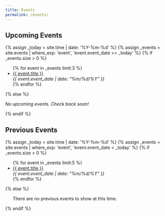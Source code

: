 ```yaml
---
title: Events
permalink: /events/
---
```

## Upcoming Events

{% assign _today = site.time | date: '%Y-%m-%d' %}
{% assign _events = site.events | where_exp: 'event', 'event.event_date >= _today' %}
{% if _events.size > 0 %}
<ul>
  {% for event in _events limit:3 %}
    <li><a href="{{ site.baseurl }}{{ event.url }}">{{ event.title }}</a><br>
    <em>{{ event.event_date | date: "%m/%d/%Y" }}</em></li>
  {% endfor %}
</ul>
{% else %}
<p>
  <em>No upcoming events. Check back soon!</em>
</p>
{% endif %}


## Previous Events

{% assign _today = site.time | date: '%Y-%m-%d' %}
{% assign _events = site.events | where_exp: 'event', 'event.event_date < _today' %}
{% if _events.size > 0 %}
<ul>
  {% for event in _events limit:5 %}
    <li><a href="{{ site.baseurl }}{{ event.url }}">{{ event.title }}</a><br>
    <em>{{ event.event_date | date: "%m/%d/%Y" }}</em></li>
  {% endfor %}
</ul>
{% else %}
<ul>
  <il>There are no previous events to show at this time.</il>
</ul>
{% endif %}

